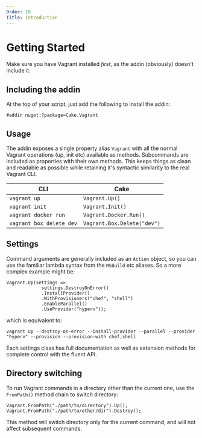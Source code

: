 ```yaml
---
Order: 10
Title: Introduction
---
```


# Getting Started

Make sure you have Vagrant installed *first*, as the addin (obviously) doesn't include it.

## Including the addin

At the top of your script, just add the following to install the addin:

```
#addin nuget:?package=Cake.Vagrant
```

## Usage

The addin exposes a single property alias `Vagrant` with all the normal Vagrant operations (up, init etc) available as methods. Subcommands are included as properties with their own methods. This keeps things as clean and readable as possible while retaining it's syntactic similarity to the real Vagrant CLI.

|CLI|Cake|
|---|----|
|`vagrant up`|`Vagrant.Up()`|
|`vagrant init`|`Vagrant.Init()`|
|`vagrant docker run`|`Vagrant.Docker.Run()`|
|`vagrant box delete dev`|`Vagrant.Box.Delete("dev")`|

## Settings

Command arguments are generally included as an `Action` object, so you can use the familiar lambda syntax from the `MSBuild` etc aliases. So a more complex example might be:

```
Vagrant.Up(settings =>
             settings.DestroyOnError()
             .InstallProvider()
             .WithProvisioners("chef", "shell")
             .EnableParallel()
             .UseProvider("hyperv"));
```
which is equivalent to:
```
vagrant up --destroy-on-error --install-provider --parallel --provider "hyperv" --provision --provision-with chef,shell
```

Each settings class has full documentation as well as extension methods for complete control with the fluent API.

## Directory switching

To run Vagrant commands in a directory other than the current one, use the `FromPath()` method chain to switch directory:

```
Vagrant.FromPath("./path/to/directory").Up();
Vagrant.FromPath("./path/to/other/dir").Destroy();
```

This method will switch directory only for the current command, and will not affect subsequent commands.